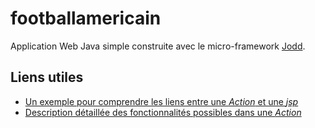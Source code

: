 # footballamericain
Application Web Java simple construite avec le micro-framework [Jodd](http://jodd.org/).

## Liens utiles

- [Un exemple pour comprendre les liens entre une *Action* et une *jsp*](http://jodd.org/doc/example/working-example.html)
- [Description détaillée des fonctionnalités possibles dans une *Action*](http://jodd.org/doc/madvoc/actions.html)
